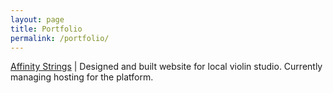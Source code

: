 ```yaml
---
layout: page
title: Portfolio
permalink: /portfolio/
---
```


[Affinity Strings](https://affinitystrings.com) | Designed and built website for local violin studio. Currently managing hosting for the platform. 